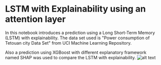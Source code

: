 # LSTM with Explainability using an attention layer

In this notebook introduces a prediction using a Long Short-Term Memory (LSTM) with explainability. The data set used is "Power consumption of Tetouan city Data Set" from UCI Machine Learning Repository.

Also a prediction using XGBoost with different explanatory framework named SHAP was used to compare the LSTM with explainability.
![alt text](https://github.com/[username]/[reponame]/blob/[branch]/image.jpg?raw=true)
